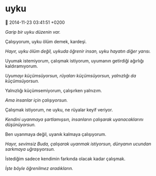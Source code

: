 uyku
====

:date: 2014-11-23 03:41:51 +0200

*Garip bir uyku düzenin var.*

Çalışıyorum, uyku ölüm demek, kardeşi.

*Hayır, uyku ölüm değil, uykuda öğrenir insan, uyku hayatın diğer
yarısı.*

Uyumak istemiyorum, çalışmak istiyorum, uyumanın getirdiği ağırlığı
kaldıramıyorum.

*Uyumayı küçümsüyorsun, rüyaları küçümsüyorsun, yalnızlığı da
küçümsüyorsun.*

Yalnızlığı küçümsemiyorum, çalışırken yalnızım.

*Ama insanlar için çalışıyorsun.*

Çalışmak istiyorum, ne uyku, ne rüyalar keyif veriyor.

*Kendini uyanmaya şartlamışsın, insanların çalışarak uyanacaklarını
düşünüyorsun.*

Ben uyanmaya değil, uyanık kalmaya çalışıyorum.

*Hayır, sevimsiz Buda, çalışarak uyanmak istiyorsun, dünyanın ucundan
sarkmaya uğraşıyorsun.*

İstediğim sadece kendimin farkında olacak kadar çalışmak.

*İşte böyle öğrenilmez aradıkların.*
